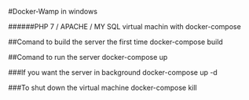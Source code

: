 #Docker-Wamp in windows

######PHP 7 / APACHE / MY SQL virtual machin with docker-compose


##Comand to build the server the first time
	docker-compose build
	
##Comand to run the server
	docker-compose up
	
###If you want the server in background
	docker-compose up -d
	
###To shut down the virtual machine
	docker-compose kill
	